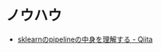 # ノウハウ
* [sklearnのpipelineの中身を理解する - Qiita](https://qiita.com/shota-imazeki/items/4a69e4ef2f12e0313495)
